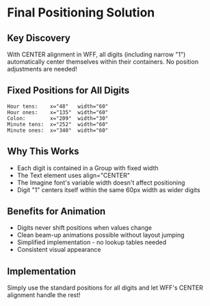 # Final Positioning Solution

## Key Discovery
With CENTER alignment in WFF, all digits (including narrow "1") automatically center themselves within their containers. No position adjustments are needed!

## Fixed Positions for All Digits
```
Hour tens:    x="48"   width="60"
Hour ones:    x="135"  width="60"
Colon:        x="209"  width="30"
Minute tens:  x="252"  width="60"
Minute ones:  x="340"  width="60"
```

## Why This Works
- Each digit is contained in a Group with fixed width
- The Text element uses align="CENTER"
- The Imagine font's variable width doesn't affect positioning
- Digit "1" centers itself within the same 60px width as wider digits

## Benefits for Animation
- Digits never shift positions when values change
- Clean beam-up animations possible without layout jumping
- Simplified implementation - no lookup tables needed
- Consistent visual appearance

## Implementation
Simply use the standard positions for all digits and let WFF's CENTER alignment handle the rest!